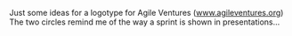 Just some ideas for a logotype for Agile Ventures (www.agileventures.org) The two circles remind me of the way a sprint is shown in presentations…
